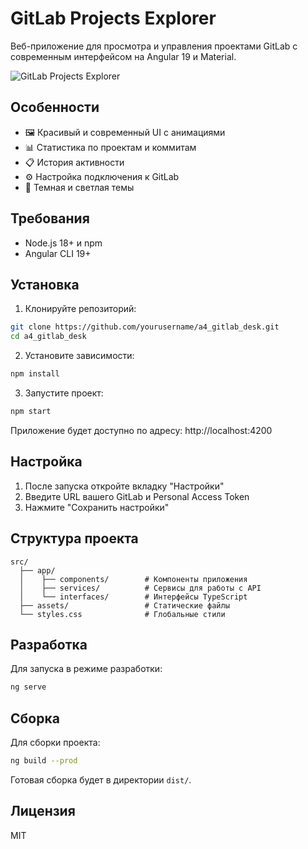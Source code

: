 # GitLab Projects Explorer

Веб-приложение для просмотра и управления проектами GitLab с современным интерфейсом на Angular 19 и Material.

![GitLab Projects Explorer](./src/assets/screenshot.png)

## Особенности

- 🖼️ Красивый и современный UI с анимациями
- 📊 Статистика по проектам и коммитам
- 📋 История активности
- ⚙️ Настройка подключения к GitLab
- 🌙 Темная и светлая темы

## Требования

- Node.js 18+ и npm
- Angular CLI 19+

## Установка

1. Клонируйте репозиторий:

```bash
git clone https://github.com/yourusername/a4_gitlab_desk.git
cd a4_gitlab_desk
```

2. Установите зависимости:

```bash
npm install
```

3. Запустите проект:

```bash
npm start
```

Приложение будет доступно по адресу: http://localhost:4200

## Настройка

1. После запуска откройте вкладку "Настройки"
2. Введите URL вашего GitLab и Personal Access Token
3. Нажмите "Сохранить настройки"

## Структура проекта

```
src/
  ├── app/
  │    ├── components/        # Компоненты приложения
  │    ├── services/          # Сервисы для работы с API
  │    └── interfaces/        # Интерфейсы TypeScript
  ├── assets/                 # Статические файлы
  └── styles.css              # Глобальные стили
```

## Разработка

Для запуска в режиме разработки:

```bash
ng serve
```

## Сборка

Для сборки проекта:

```bash
ng build --prod
```

Готовая сборка будет в директории `dist/`.

## Лицензия

MIT
